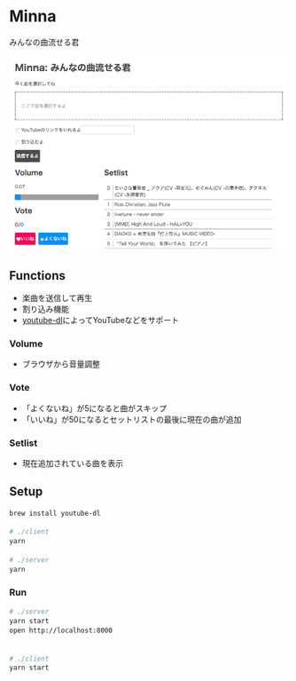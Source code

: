 # Minna

みんなの曲流せる君

![](ss.png)

## Functions

- 楽曲を送信して再生
- 割り込み機能
- [youtube-dl](https://rg3.github.io/youtube-dl/)によってYouTubeなどをサポート

### Volume

- ブラウザから音量調整

### Vote

- 「よくないね」が5になると曲がスキップ
- 「いいね」が50になるとセットリストの最後に現在の曲が追加

### Setlist

- 現在追加されている曲を表示

## Setup

```zsh
brew install youtube-dl

# ./client
yarn

# ./server
yarn
```

### Run

```zsh
# ./server
yarn start
open http://localhost:8000


# ./client
yarn start
```